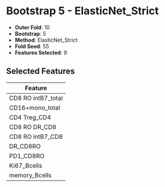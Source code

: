 # Bootstrap 5 - ElasticNet_Strict

- **Outer Fold**: 10
- **Bootstrap**: 5
- **Method**: ElasticNet_Strict
- **Fold Seed**: 55
- **Features Selected**: 9

## Selected Features

| Feature |
|---------|
| CD8 RO intB7_total |
| CD16+mono_total |
| CD4 Treg_CD4 |
| CD8 RO DR_CD8 |
| CD8 RO intB7_CD8 |
| DR_CD8RO |
| PD1_CD8RO |
| Ki67_Bcells |
| memory_Bcells |
